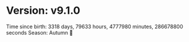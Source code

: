# Version: v9.1.0
Time since birth: 3318 days, 79633 hours, 4777980 minutes, 286678800 seconds
Season: Autumn 🍁
